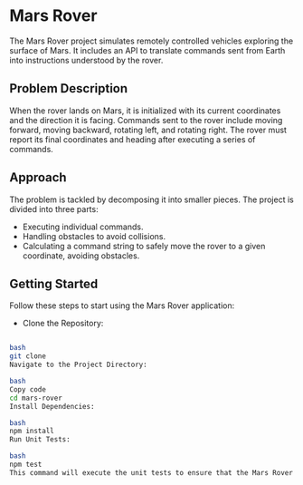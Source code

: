 # Mars Rover

The Mars Rover project simulates remotely controlled vehicles exploring the surface of Mars. It includes an API to translate commands sent from Earth into instructions understood by the rover.

## Problem Description

When the rover lands on Mars, it is initialized with its current coordinates and the direction it is facing. Commands sent to the rover include moving forward, moving backward, rotating left, and rotating right. The rover must report its final coordinates and heading after executing a series of commands.

## Approach

The problem is tackled by decomposing it into smaller pieces. The project is divided into three parts:

- Executing individual commands.
- Handling obstacles to avoid collisions.
- Calculating a command string to safely move the rover to a given coordinate, avoiding obstacles.

## Getting Started

Follow these steps to start using the Mars Rover application:

- Clone the Repository:

```bash

bash
git clone
Navigate to the Project Directory:

bash
Copy code
cd mars-rover
Install Dependencies:

bash
npm install
Run Unit Tests:

bash
npm test
This command will execute the unit tests to ensure that the Mars Rover application functions as expected.
```
